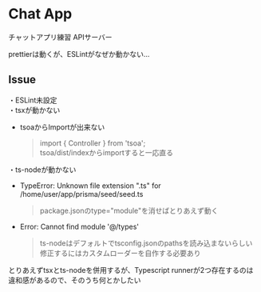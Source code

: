 # Chat App

チャットアプリ練習 APIサーバー

prettierは動くが、ESLintがなぜか動かない...

## Issue

・ESLint未設定  
・tsxが動かない

- tsoaからImportが出来ない
  > import { Controller } from 'tsoa';  
  > tsoa/dist/indexからimportすると一応直る

・ts-nodeが動かない

- TypeError: Unknown file extension ".ts" for /home/user/app/prisma/seed/seed.ts
  > package.jsonのtype="module"を消せばとりあえず動く
- Error: Cannot find module '@/types'
  > ts-nodeはデフォルトでtsconfig.jsonのpathsを読み込まないらしい  
  > 修正するにはカスタムローダーを自作する必要あり

とりあえずtsxとts-nodeを併用するが、Typescript runnerが2つ存在するのは違和感があるので、そのうち何とかしたい
